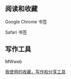 

## 阅读和收藏

Google Chrome 书签

Safari 书签

## 写作工具

MWweb

[我使用的收藏，写作和分享工具](http://yansu.org/2016/11/09/my-writing-tools.html)
